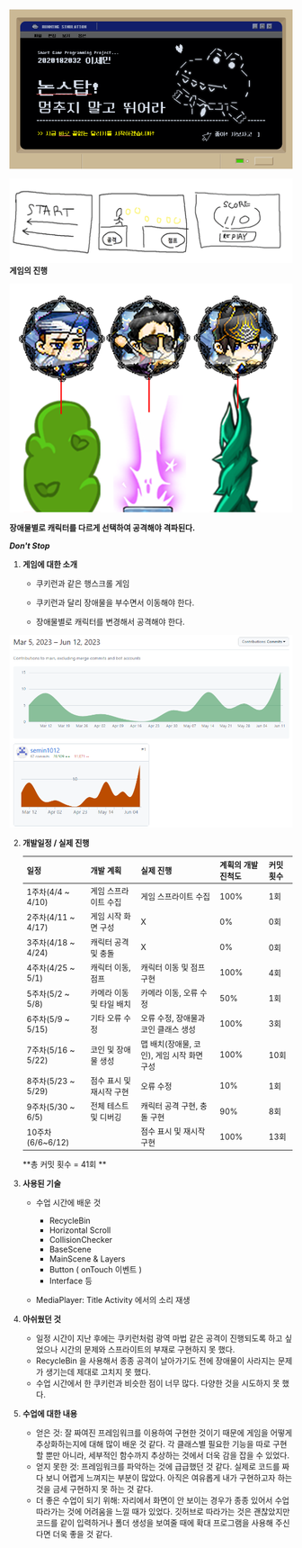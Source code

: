 ![](제목.png)

![](그림.png)
**게임의 진행**

![](그림4.png)

**장애물별로 캐릭터를 다르게 선택하여 공격해야 격파된다.**


***Don't Stop***

1. **게임에 대한 소개**

    - 쿠키런과 같은 행스크롤 게임

    - 쿠키런과 달리 장애물을 부수면서 이동해야 한다.

    - 장애물별로 캐릭터를 변경해서 공격해야 한다.

   

![](커밋.png)

2. **개발일정 / 실제 진행**

   | 일정               | 개발 계획                | 실제 진행                                  | 계획의 개발 진척도 | 커밋 횟수 |
   | ------------------ | ------------------------ | ------------------------------------------ | ------------------ | --------- |
   | 1주차(4/4 ~ 4/10)  | 게임 스프라이트 수집     | 게임 스프라이트 수집                       | 100%               | 1회       |
   | 2주차(4/11 ~ 4/17) | 게임 시작 화면 구성      | X                                          | 0%                 | 0회       |
   | 3주차(4/18 ~ 4/24) | 캐릭터 공격 및 충돌      | X                                          | 0%                 | 0회       |
   | 4주차(4/25 ~ 5/1)  | 캐릭터 이동, 점프        | 캐릭터 이동 및 점프 구현                   | 100%               | 4회       |
   | 5주차(5/2 ~ 5/8)   | 카메라 이동 및 타일 배치 | 카메라 이동, 오류 수정                     | 50%                | 1회       |
   | 6주차(5/9 ~ 5/15)  | 기타 오류 수정           | 오류 수정, 장애물과 코인 클래스 생성       | 100%               | 3회       |
   | 7주차(5/16 ~ 5/22) | 코인 및 장애물 생성      | 맵 배치(장애물, 코인), 게임 시작 화면 구성 | 100%               | 10회      |
   | 8주차(5/23 ~ 5/29) | 점수 표시 및 재시작 구현 | 오류 수정                                  | 10%                | 1회       |
   | 9주차(5/30 ~ 6/5)  | 전체 테스트 및 디버깅    | 캐릭터 공격 구현, 충돌 구현                | 90%                | 8회       |
   | 10주차(6/6~6/12)   |                          | 점수 표시 및 재시작 구현                   | 100%               | 13회      |

   **총 커밋 횟수 = 41회 **

   

3. **사용된 기술**

   - 수업 시간에 배운 것

     - RecycleBin
     - Horizontal Scroll
     - CollisionChecker
     - BaseScene
     - MainScene & Layers
     - Button ( onTouch 이벤트 )
     - Interface 등

   - MediaPlayer: Title Activity 에서의 소리 재생

     

4. **아쉬웠던 것**

   - 일정 시간이 지난 후에는 쿠키런처럼 광역 마법 같은 공격이 진행되도록 하고 싶었으나 시간의 문제와 스프라이트의 부재로 구현하지 못 했다. 
   - RecycleBin 을 사용해서 종종 공격이 날아가기도 전에 장애물이 사라지는 문제가 생기는데 제대로 고치지 못 했다.
   - 수업 시간에서 한 쿠키런과 비슷한 점이 너무 많다. 다양한 것을 시도하지 못 했다.

   

5. **수업에 대한 내용**

   - 얻은 것: 잘 짜여진 프레임워크를 이용하여 구현한 것이기 때문에 게임을 어떻게 추상화하는지에 대해 많이 배운 것 같다. 각 클래스별 필요한 기능을 따로 구현할 뿐만 아니라, 세부적인 함수까지 추상하는 것에서 더욱 감을 잡을 수 있었다.
   - 얻지 못한 것: 프레임워크를 파악하는 것에 급급했던 것 같다. 실제로 코드를 짜다 보니 어렵게 느껴지는 부분이 많았다. 아직은 여유롭게 내가 구현하고자 하는 것을 금세 구현하지 못 하는 것 같다.
   - 더 좋은 수업이 되기 위해: 자리에서 화면이 안 보이는 경우가 종종 있어서 수업 따라가는 것에 어려움을 느낄 때가 있었다. 깃허브로 따라가는 것은 괜찮았지만 코드를 같이 입력하거나 폴더 생성을 보여줄 때에 확대 프로그램을 사용해 주신다면 더욱 좋을 것 같다. 

   
